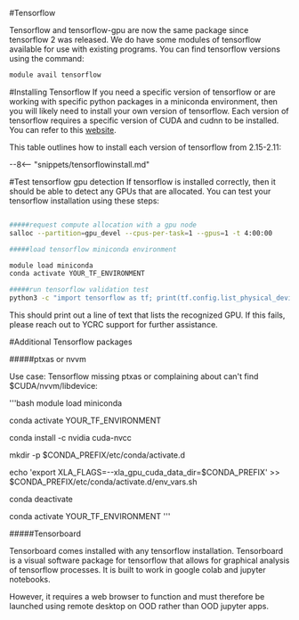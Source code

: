 #Tensorflow

Tensorflow and tensorflow-gpu are now the same package since tensorflow 2 was released. We do have some modules of tensorflow available for use with existing programs. You can find tensorflow versions using the command:


```bash
module avail tensorflow
```

#Installing Tensorflow
If you need a specific version of tensorflow or are working with specific python packages in a miniconda environment, then you will likely need to install your own version of tensorflow. Each version of tensorflow requires a specific version of CUDA and cudnn to be installed. You can refer to this [website](https://www.tensorflow.org/install/source#tested_build_configurations).


This table outlines how to install each version of tensorflow from 2.15-2.11:

--8<-- "snippets/tensorflowinstall.md"

#Test tensorflow gpu detection
If tensorflow is installed correctly, then it should be able to detect any GPUs that are allocated. You can test your tensorflow installation using these steps:


```bash

#####request compute allocation with a gpu node
salloc --partition=gpu_devel --cpus-per-task=1 --gpus=1 -t 4:00:00

#####load tensorflow miniconda environment

module load miniconda
conda activate YOUR_TF_ENVIRONMENT

#####run tensorflow validation test
python3 -c "import tensorflow as tf; print(tf.config.list_physical_devices('GPU'))"
```

This should print out a line of text that lists the recognized GPU. If this fails, please reach out to YCRC support for further assistance.


#Additional Tensorflow packages

#####ptxas or nvvm

Use case: Tensorflow missing ptxas or complaining about can't find $CUDA/nvvm/libdevice:

'''bash
module load miniconda

conda activate YOUR_TF_ENVIRONMENT

conda install -c nvidia cuda-nvcc

mkdir -p $CONDA_PREFIX/etc/conda/activate.d

echo 'export XLA_FLAGS=--xla_gpu_cuda_data_dir=$CONDA_PREFIX' >> $CONDA_PREFIX/etc/conda/activate.d/env_vars.sh

conda deactivate

conda activate YOUR_TF_ENVIRONMENT
'''

#####Tensorboard

Tensorboard comes installed with any tensorflow installation. Tensorboard is a visual software package for tensorflow that allows for graphical analysis of tensorflow processes. It is built to work in google colab and jupyter notebooks.


However, it requires a web browser to function and must therefore be launched using remote desktop on OOD rather than OOD jupyter apps.


 
